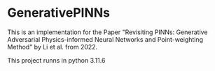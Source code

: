# GenerativePINNs

This is an implementation for the Paper "Revisiting PINNs: Generative Adversarial Physics-informed Neural Networks and Point-weighting Method" by Li et al. from 2022. 

This project runns in python 3.11.6